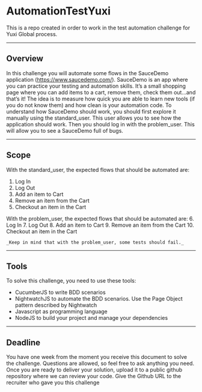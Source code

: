 # AutomationTestYuxi

This is a repo created in order to work in the test automation challenge for Yuxi Global process.

---

## Overview

In this challenge you will automate some flows in the SauceDemo application
(https://www.saucedemo.com/). SauceDemo is an app where you can practice your testing and
automation skills. It’s a small shopping page where you can add items to a cart, remove them,
check them out…and that’s it! The idea is to measure how quick you are able to learn new tools
(if you do not know them) and how clean is your automation code. To understand how
SauceDemo should work, you should first explore it manually using the standard_user. This
user allows you to see how the application should work. Then you should log in with the
problem_user. This will allow you to see a SauceDemo full of bugs.

---

## Scope

With the standard_user, the expected flows that should be automated are:

1. Log In
2. Log Out
3. Add an item to Cart
4. Remove an item from the Cart
5. Checkout an item in the Cart
   
With the problem_user, the expected flows that should be automated are:
6. Log In
7. Log Out
8. Add an item to Cart
9. Remove an item from the Cart
10. Checkout an item in the Cart

    _Keep in mind that with the problem_user, some tests should fail._

---

## Tools

To solve this challenge, you need to use these tools:

- CucumberJS to write BDD scenarios
- NightwatchJS to automate the BDD scenarios. Use the Page Object pattern described
  by Nightwatch
- Javascript as programming language
- NodeJS to build your project and manage your dependencies

---

## Deadline

You have one week from the moment you receive this document to solve the challenge.
Questions are allowed, so feel free to ask anything you need. Once you are ready to deliver
your solution, upload it to a public github repository where we can review your code. Give the
Github URL to the recruiter who gave you this challenge
